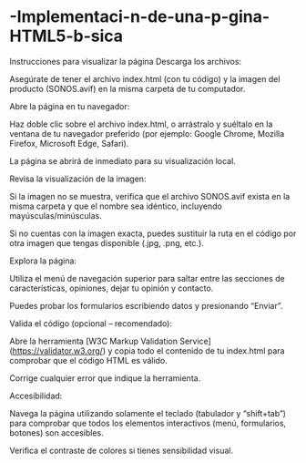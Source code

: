 # -Implementaci-n-de-una-p-gina-HTML5-b-sica

Instrucciones para visualizar la página
Descarga los archivos:

Asegúrate de tener el archivo index.html (con tu código) y la imagen del producto (SONOS.avif) en la misma carpeta de tu computador.


Abre la página en tu navegador:

Haz doble clic sobre el archivo index.html, o arrástralo y suéltalo en la ventana de tu navegador preferido (por ejemplo: Google Chrome, Mozilla Firefox, Microsoft Edge, Safari).

La página se abrirá de inmediato para su visualización local.


Revisa la visualización de la imagen:

Si la imagen no se muestra, verifica que el archivo SONOS.avif exista en la misma carpeta y que el nombre sea idéntico, incluyendo mayúsculas/minúsculas.

Si no cuentas con la imagen exacta, puedes sustituir la ruta en el código por otra imagen que tengas disponible (.jpg, .png, etc.).


Explora la página:

Utiliza el menú de navegación superior para saltar entre las secciones de características, opiniones, dejar tu opinión y contacto.

Puedes probar los formularios escribiendo datos y presionando “Enviar”.


Valida el código (opcional – recomendado):

Abre la herramienta [W3C Markup Validation Service] (https://validator.w3.org/) y copia todo el contenido de tu index.html para comprobar que el código HTML es válido.

Corrige cualquier error que indique la herramienta.


Accesibilidad:

Navega la página utilizando solamente el teclado (tabulador y “shift+tab”) para comprobar que todos los elementos interactivos (menú, formularios, botones) son accesibles.

Verifica el contraste de colores si tienes sensibilidad visual.

